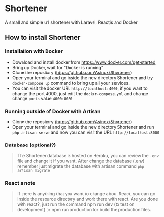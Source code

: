 # Shortener
A small and simple url shortener with Laravel, Reactjs and Docker

## How to install Shortener
### Installation with Docker

* Download and install docker from https://www.docker.com/get-started
* Bring up Docker, wait for "Docker is running"
* Clone the repository (https://github.com/Asinox/Shortener)
* Open your terminal and go inside the new directory Shortener and try `docker-compose up` command to bring up all your services.
* You can visit the docker URL `http://localhost:4000`, if you want to change the port 4000, just edit the `docker-compose.yml` and change change `ports` value `4000:8080`

### Running outside of Docker with Artisan
* Clone the repository (https://github.com/Asinox/Shortener)
* Open your terminal and go inside the new directory Shortener and run `php artisan serve` and now you can visit the URL `http://localhost:8000`

### Database (optional?)
> The Shortener database is hosted on Heroku, you can review the `.env` file and change it if you want.
> After change the database (.env) remember just migrate the database with artisan command `php artisan migrate`

### React a note
>If there is anything that you want to change about React, you can go inside the resource directory and work there with react.
>Are you done with react?, just run the command npm run dev (to test on development) or npm run production for build the production files.

